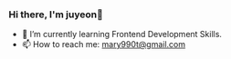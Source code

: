 ### Hi there, I'm juyeon👋

<!--
**zoeypark/zoeypark** is a ✨ _special_ ✨ repository because its `README.md` (this file) appears on your GitHub profile.

Here are some ideas to get you started:

- 🔭 I’m currently working on ...
- 👯 I’m looking to collaborate on ...
- 🤔 I’m looking for help with ...
- 😄 Pronouns: ...
- ⚡ Fun fact: ...
- 💬 Ask me about ...-->
- 🌱 I’m currently learning Frontend Development Skills.
- 📫 How to reach me: mary990t@gmail.com


